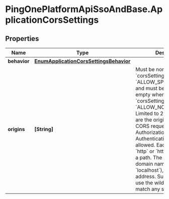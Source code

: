 # PingOnePlatformApiSsoAndBase.ApplicationCorsSettings

## Properties

Name | Type | Description | Notes
------------ | ------------- | ------------- | -------------
**behavior** | [**EnumApplicationCorsSettingsBehavior**](EnumApplicationCorsSettingsBehavior.md) |  | 
**origins** | **[String]** | Must be non-empty when &#x60;corsSettings.behavior&#x60; is &#x60;ALLOW_SPECIFIC_ORIGINS&#x60; and must be omitted or empty when &#x60;corsSettings.behavior&#x60; is &#x60;ALLOW_NO_ORIGINS&#x60;.  Limited to 20 values.  Values are the origins from which CORS requests to the Authorization and Authentication APIs are allowed.  Each value is an &#x60;http&#x60; or &#x60;https&#x60; URL without a path.  The host may be a domain name (including &#x60;localhost&#x60;), or an IPv4 address.  Subdomains may use the wildcard (*) to match any string. | [optional] 


